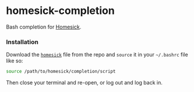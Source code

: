 # homesick-completion
Bash completion for [Homesick](https://github.com/technicalpickles/homesick).

### Installation
Download the [`homesick`](homesick) file from the repo and `source` it in your `~/.bashrc` file like so:
```bash
source /path/to/homesick/completion/script
```
Then close your terminal and re-open, or log out and log back in.
